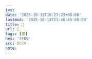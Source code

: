 ```yaml
---
ivs:
date: '2025-10-13T10:27:23+08:00'
lastmod: '2025-10-14T21:46:45-08:00'
title: 􁏜
url: 􁏜
tags: [羹]
hex: '7FB9'
src: DCCV
note:
---
```

